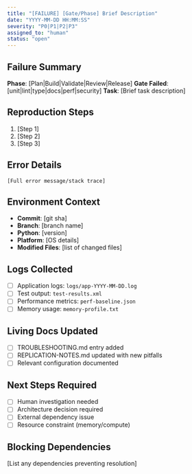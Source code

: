 ```yaml
---
title: "[FAILURE] [Gate/Phase] Brief Description"
date: "YYYY-MM-DD HH:MM:SS"
severity: "P0|P1|P2|P3"
assigned_to: "human"
status: "open"
---
```


## Failure Summary
**Phase**: [Plan|Build|Validate|Review|Release]
**Gate Failed**: [unit|lint|type|docs|perf|security]
**Task**: [Brief task description]

## Reproduction Steps
1. [Step 1]
2. [Step 2]
3. [Step 3]

## Error Details
```
[Full error message/stack trace]
```

## Environment Context
- **Commit**: [git sha]
- **Branch**: [branch name]
- **Python**: [version]
- **Platform**: [OS details]
- **Modified Files**: [list of changed files]

## Logs Collected
- [ ] Application logs: `logs/app-YYYY-MM-DD.log`
- [ ] Test output: `test-results.xml`
- [ ] Performance metrics: `perf-baseline.json`
- [ ] Memory usage: `memory-profile.txt`

## Living Docs Updated
- [ ] TROUBLESHOOTING.md entry added
- [ ] REPLICATION-NOTES.md updated with new pitfalls
- [ ] Relevant configuration documented

## Next Steps Required
- [ ] Human investigation needed
- [ ] Architecture decision required
- [ ] External dependency issue
- [ ] Resource constraint (memory/compute)

## Blocking Dependencies
[List any dependencies preventing resolution]
